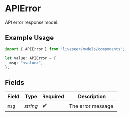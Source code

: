 # APIError

API error response model.

## Example Usage

```typescript
import { APIError } from "livepeer/models/components";

let value: APIError = {
  msg: "<value>",
};
```

## Fields

| Field              | Type               | Required           | Description        |
| ------------------ | ------------------ | ------------------ | ------------------ |
| `msg`              | *string*           | :heavy_check_mark: | The error message. |